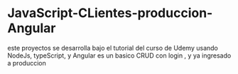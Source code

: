# JavaScript-CLientes-produccion-Angular
este proyectos se  desarrolla  bajo el tutorial del curso de Udemy
usando  NodeJs, typeScript,  y Angular 
es un basico CRUD con login , y  ya  ingresado a produccion 
